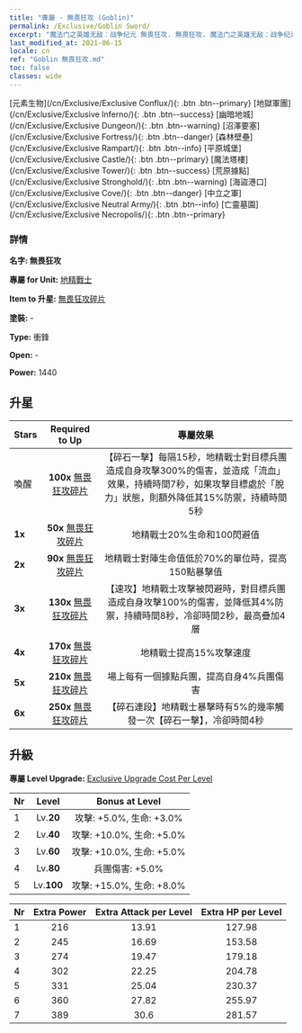 ```yaml
---
title: "專屬 - 無畏狂攻 (Goblin)"
permalink: /Exclusive/Goblin Sword/
excerpt: "魔法门之英雄无敌：战争纪元 無畏狂攻. 無畏狂攻. 魔法门之英雄无敌：战争纪元 專屬 無畏狂攻. 地精戰士 專屬."
last_modified_at: 2021-06-15
locale: cn
ref: "Goblin 無畏狂攻.md"
toc: false
classes: wide
---
```

 [元素生物](/cn/Exclusive/Exclusive Conflux/){: .btn .btn--primary} [地獄軍團](/cn/Exclusive/Exclusive Inferno/){: .btn .btn--success} [幽暗地城](/cn/Exclusive/Exclusive Dungeon/){: .btn .btn--warning} [沼澤要塞](/cn/Exclusive/Exclusive Fortress/){: .btn .btn--danger} [森林壁壘](/cn/Exclusive/Exclusive Rampart/){: .btn .btn--info} [平原城堡](/cn/Exclusive/Exclusive Castle/){: .btn .btn--primary} [魔法塔樓](/cn/Exclusive/Exclusive Tower/){: .btn .btn--success} [荒原據點](/cn/Exclusive/Exclusive Stronghold/){: .btn .btn--warning} [海盜港口](/cn/Exclusive/Exclusive Cove/){: .btn .btn--danger} [中立之軍](/cn/Exclusive/Exclusive Neutral Army/){: .btn .btn--info} [亡靈墓園](/cn/Exclusive/Exclusive Necropolis/){: .btn .btn--primary} 

### 詳情
 **名字: 無畏狂攻** 

 **專屬 for Unit:** [地精戰士](/cn/units/Goblin/) 

 **Item to 升星:** [無畏狂攻碎片](/cn/Items/con_912/)

 **塗裝:** -

 **Type:** 衝鋒

 **Open:** -

 **Power:** 1440

## 升星

  |     Stars    |  Required to Up | 專屬效果 |
  |:-------------|:---------------:|:---------------:|
  |  喚醒  | **100x** [無畏狂攻碎片](/cn/Items/con_912/) | 【碎石一擊】每隔15秒，地精戰士對目標兵團造成自身攻擊300%的傷害，並造成「流血」效果，持續時間7秒，如果攻擊目標處於「脫力」狀態，則額外降低其15%防禦，持續時間5秒 |
  | **1x** <i class="fas fa-star"/> | **50x** [無畏狂攻碎片](/cn/Items/con_912/) | 地精戰士20%生命和100閃避值 |
  | **2x** <i class="fas fa-star"/> | **90x** [無畏狂攻碎片](/cn/Items/con_912/) | 地精戰士對陣生命值低於70%的單位時，提高150點暴擊值 |
  | **3x** <i class="fas fa-star"/> | **130x** [無畏狂攻碎片](/cn/Items/con_912/) | 【速攻】地精戰士攻擊被閃避時，對目標兵團造成自身攻擊100%的傷害，並降低其4%防禦，持續時間8秒，冷卻時間2秒，最高疊加4層 |
  | **4x** <i class="fas fa-star"/> | **170x** [無畏狂攻碎片](/cn/Items/con_912/) | 地精戰士提高15%攻擊速度 |
  | **5x** <i class="fas fa-star"/> | **210x** [無畏狂攻碎片](/cn/Items/con_912/) | 場上每有一個據點兵團，提高自身4%兵團傷害 |
  | **6x** <i class="fas fa-star"/> | **250x** [無畏狂攻碎片](/cn/Items/con_912/) | 【碎石連段】地精戰士暴擊時有5%的幾率觸發一次【碎石一擊】，冷卻時間4秒 |


## 升級
 **專屬 Level Upgrade:** [Exclusive Upgrade Cost Per Level](/Exclusive/ExclusiveUpgradeCostPerLevel/)

  |  Nr  |   Level  | Bonus at Level |
  |:-----|:--------:|:--------------:|
  | 1 | Lv.**20** | 攻擊: +5.0%, 生命: +3.0% |
  | 2 | Lv.**40** | 攻擊: +10.0%, 生命: +5.0% |
  | 3 | Lv.**60** | 攻擊: +10.0%, 生命: +5.0% |
  | 4 | Lv.**80** | 兵團傷害: +5.0% |
  | 5 | Lv.**100** | 攻擊: +15.0%, 生命: +8.0% |


  |  Nr  |  Extra Power | Extra Attack per Level | Extra HP per Level |
  |:-----|:--------:|:--------:|:--------:|
  | 1 | 216 | 13.91 | 127.98 |
  | 2 | 245 | 16.69 | 153.58 |
  | 3 | 274 | 19.47 | 179.18 |
  | 4 | 302 | 22.25 | 204.78 |
  | 5 | 331 | 25.04 | 230.37 |
  | 6 | 360 | 27.82 | 255.97 |
  | 7 | 389 | 30.6 | 281.57 |


